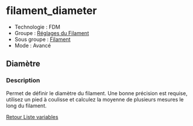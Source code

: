 # filament_diameter

* Technologie : FDM
* Groupe : [Réglages du Filament](../filament_settings/filament_settings.md)
* Sous groupe : [Filament](../filament_settings/filament_settings.md#filament)
* Mode : Avancé

## Diamètre

### Description

Permet de définir le diamètre du filament. Une bonne précision est requise, utilisez un pied à coulisse et calculez la moyenne de plusieurs mesures le long du filament.

[Retour Liste variables](variable_list.md)